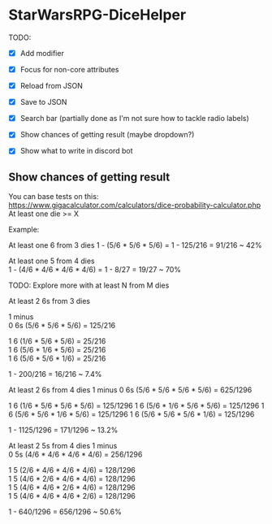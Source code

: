 # StarWarsRPG-DiceHelper

TODO:

- [X] Add modifier
- [X] Focus for non-core attributes
- [X] Reload from JSON
- [X] Save to JSON
- [X] Search bar (partially done as I'm not sure how to tackle radio labels)
- [X] Show chances of getting result (maybe dropdown?)
- [X] Show what to write in discord bot


## Show chances of getting result 
You can base tests on this:
https://www.gigacalculator.com/calculators/dice-probability-calculator.php
At least one die >= X

Example:

At least one 6 from 3 dies 
1 - (5/6 * 5/6 * 5/6) = 1 - 125/216 = 91/216 ~ 42%  

At least one 5 from 4 dies  
1 - (4/6 * 4/6 * 4/6 * 4/6) = 1 - 8/27 = 19/27 ~ 70%  

TODO: Explore more with at least N from M dies  

At least 2 6s from 3 dies  

1 minus  
0 6s (5/6 * 5/6 * 5/6) = 125/216  

1 6  (1/6 * 5/6 * 5/6) = 25/216  
1 6  (5/6 * 1/6 * 5/6) = 25/216  
1 6  (5/6 * 5/6 * 1/6) = 25/216  

1 - 200/216 = 16/216 ~ 7.4%  


At least 2 6s from 4 dies
1 minus
0 6s (5/6 * 5/6 * 5/6 * 5/6) = 625/1296

1 6 (1/6 * 5/6 * 5/6 * 5/6) = 125/1296
1 6 (5/6 * 1/6 * 5/6 * 5/6) = 125/1296
1 6 (5/6 * 5/6 * 1/6 * 5/6) = 125/1296
1 6 (5/6 * 5/6 * 5/6 * 1/6) = 125/1296


1 - 1125/1296 = 171/1296 ~ 13.2%  

At least 2 5s from 4 dies
1 minus  
0 5s (4/6 * 4/6 * 4/6 * 4/6) = 256/1296  

1 5 (2/6 * 4/6 * 4/6 * 4/6) = 128/1296  
1 5 (4/6 * 2/6 * 4/6 * 4/6) = 128/1296  
1 5 (4/6 * 4/6 * 2/6 * 4/6) = 128/1296  
1 5 (4/6 * 4/6 * 4/6 * 2/6) = 128/1296  

1 - 640/1296 = 656/1296 ~ 50.6%  
